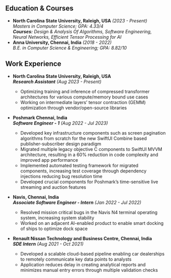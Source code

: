 ## Education & Courses

- **North Carolina State University, Raleigh, USA** _(2023 - Present)_\
   _Masters in Computer Science; GPA: 4.33/4_\
  **_Courses:_** _Design & Analysis Of Algorithms, Software Engineering, Neural Networks, Efficient Tensor Processing for AI_
- **Anna University, Chennai, India** _(2018 - 2022)_\
  _B.E. in Computer Science & Engineering; GPA: 8.82/10_

## Work Experience

- **North Carolina State University, Raleigh, USA** \
  _**Research Assistant** (Aug 2023 - Present)_
  - Optimizing training and inference of compressed transformer architectures for various compute/memory bound use cases
  - Working on intermediate layers’ tensor contraction (GEMM) optimization through vendor/open-source libraries

- **Poshmark Chennai, India** \
  _**Software Engineer - 1** (Aug 2022 - Jul 2023)_
  - Developed key infrastructure components such as screen pagination algorithms from scratch for the new SwiftUI Combine based publisher-subscriber design paradigm
  - Migrated multiple legacy objective C components to SwiftUI MVVM architecture, resulting in a 60% reduction in code complexity and improved app performance
  - Implemented automated testing framework for migrated components, increasing test coverage through dependency injections reducing bug resolution time
  - Developed crucial components for Poshmark’s time-sensitive live streaming and auction features

- **Navis, Chennai, India**\
  _**Associate Software Engineer - Intern** (Jan 2022 - Jul 2022)_
  - Resolved mission critical bugs in the Navis N4 terminal operating system, increasing system stability
  - Worked on an adjacent AI-enabled product to enable smart docking of ships to optimize dock space
- **Renault Nissan Technology and Business Centre, Chennai, India**\
  _**SDE Intern** (Aug 2021 - Oct 2021)_
  - Developed a scalable cloud-based pipeline enabling car dealerships to remotely communicate key data points to analysts
  - Application reduces delay in creating analytical reports and minimizes manual entry errors through multiple validation checks
